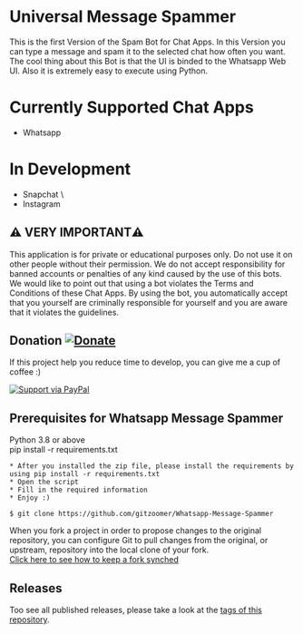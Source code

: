 # Universal Message Spammer
  This is the first Version of the Spam Bot for Chat Apps. In this Version you can type a message and spam it to the selected chat how often you want. The cool thing about this Bot is that the UI is binded to the Whatsapp Web UI. Also it is extremely easy to execute using Python.
  
# Currently Supported Chat Apps
  * Whatsapp
 
 # In Development
  * Snapchat \
  * Instagram

## :warning: VERY IMPORTANT:warning:
This application is for private or educational purposes only. Do not use it on other people without their permission.
We do not accept responsibility for banned accounts or penalties of any kind caused by the use of this bots. We would like to point out that using a bot violates the Terms and Conditions of these Chat Apps. By using the bot, you automatically accept that you yourself are criminally responsible for yourself and you are aware that it violates the guidelines.
</br >
## Donation [![Donate](https://img.shields.io/badge/Donate-PayPal-green.svg)](https://www.paypal.me/LukasReiner/) 
If this project help you reduce time to develop, you can give me a cup of coffee :)

[![Support via PayPal](https://cdn.rawgit.com/twolfson/paypal-github-button/1.0.0/dist/button.svg)](https://www.paypal.me/bisharakh) 

## Prerequisites for Whatsapp Message Spammer

Python 3.8 or above \
pip install -r requirements.txt



```
* After you installed the zip file, please install the requirements by using pip install -r requirements.txt
* Open the script
* Fill in the required information
* Enjoy :)
```

```
$ git clone https://github.com/gitzoomer/Whatsapp-Message-Spammer
```
When you fork a project in order to propose changes to the original repository, you can configure Git to pull changes from the original, or upstream, repository into the local clone of your fork.</br >
[Click here to see how to keep a fork synched](https://help.github.com/articles/fork-a-repo/)

## Releases

Too see all published releases, please take a look at the [tags of this repository](https://github.com/gitzoomer/Whatsapp-Message-Spammer/tags).
